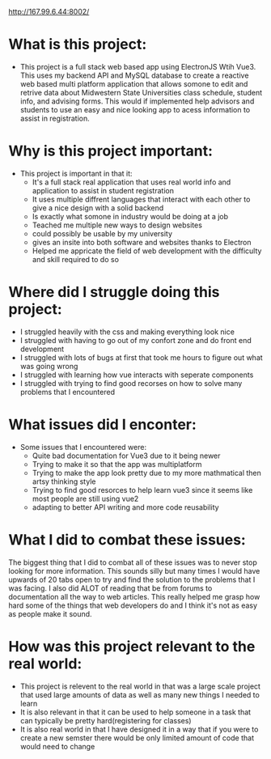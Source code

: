 http://167.99.6.44:8002/

# What is this project:
  - This project is a full stack web based app using ElectronJS Wtih Vue3. This uses my backend API and MySQL database to create a reactive web based multi platform application that allows somone to edit and retrive data about Midwestern State Universities class schedule, student info, and advising forms. This would if implemented help advisors and students to use an easy and nice looking app to acess information to assist in registration. 

# Why is this project important:
  - This project is important in that it:
      - It's a full stack real application that uses real world info and application to assist in student registration
      - It uses multiple diffrent languages that interact with each other to give a nice design with a solid backend
      - Is exactly what somone in industry would be doing at a job
      - Teached me multiple new ways to design websites
      - could possibly be usable by my university
      - gives an insite into both software and websites thanks to Electron
      - Helped me appricate the field of web development with the difficulty and skill required to do so 

# Where did I struggle doing this project:
  - I struggled heavily with the css and making everything look nice
  - I struggled with having to go out of my confort zone and do front end development
  - I struggled with lots of bugs at first that took me hours to figure out what was going wrong
  - I struggled with learning how vue interacts with seperate components
  - I struggled with trying to find good recorses on how to solve many problems that I encountered

# What issues did I enconter:
  - Some issues that I encountered were: 
    - Quite bad documentation for Vue3 due to it being newer
    - Trying to make it so that the app was multiplatform
    - Trying to make the app look pretty due to my more mathmatical then artsy thinking style
    - Trying to find good resorces to help learn vue3 since it seems like most people are still using vue2
    - adapting to better API writing and more code reusability

# What I did to combat these issues:
  The biggest thing that I did to combat all of these issues was to never stop looking for more information. This sounds silly but many times I would have upwards of 20 tabs open to try and find the solution to the problems that I was facing. I also did ALOT of reading that be from forums to documentation all the way to web articles. This really helped me grasp how hard some of the things that web developers do and I think it's not as easy as people make it sound.

# How was this project relevant to the real world:
  - This project is relevent to the real world in that was a large scale project that used large amounts of data as well as many new things I needed to learn
  - It is also relevant in that it can be used to help someone in a task that can typically be pretty hard(registering for classes)
  - It is also real world in that I have designed it in a way that if you were to create a new semster there would be only limited amount of code that would need to change
